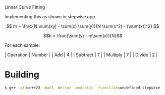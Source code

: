 Linear Curve Fitting

Implementing this as shown in stepwise.cpp

$$ m = \frac{N \sum(xy) - \sum(x) \sum(y)}{N \sum(x^2) - (\sum(x))^2} $$

$$b = \frac{\sum(y) - m\sum(x)}{N}$$

For each sample:

| Operation | Number |
| Add       | 4      |
| Subtract  | 7      |
| Multiply  | 7      |
| Divide    | 2      |


# Building
```sh
$ g++ -std=c++23 -Wall -Werror -pedantic -fsanitize=undefined stepwise.cpp -o stepwise
```

